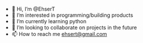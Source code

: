 - 👋 Hi, I’m @EhserT
- 👀 I’m interested in programming/building products
- 🌱 I’m currently learning python
- 💞️ I’m looking to collaborate on projects in the future
- 📫 How to reach me ehsert@gmail.com

<!---
EhserT/EhserT is a ✨ special ✨ repository because its `README.md` (this file) appears on your GitHub profile.
You can click the Preview link to take a look at your changes.
--->

